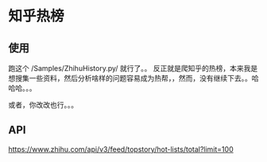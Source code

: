 # 知乎热榜

## 使用

跑这个 /Samples/ZhihuHistory.py/ 就行了。。 反正就是爬知乎的热榜，本来我是想搜集一些资料，然后分析啥样的问题容易成为热帮，，然而，没有继续下去。。哈哈哈。。。

或者，你改改也行。。。


## API

https://www.zhihu.com/api/v3/feed/topstory/hot-lists/total?limit=100
